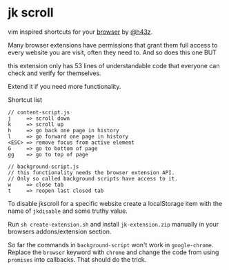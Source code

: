 # jk scroll
vim inspired shortcuts for your [browser](https://addons.mozilla.org/en-US/firefox/addon/jk-scroll/) by [@h43z](https://twitter.com/h43z). 

Many browser extensions have permissions that grant them full access to every 
website you are visit, often they need to. And so does this one BUT

this extension only has 53 lines of understandable code that everyone can
check and verify for themselves.

Extend it if you need more functionality.

Shortcut list
```
// content-script.js
j     => scroll down
k     => scroll up
h     => go back one page in history
l     => go forward one page in history
<ESC> => remove focus from active element
G     => go to bottom of page
gg    => go to top of page

// background-script.js
// this functionality needs the browser extension API.
// Only so called background scripts have access to it.
w     => close tab
t     => reopen last closed tab
```

To disable jkscroll for a specific website create a localStorage item with the
name of `jkdisable` and some truthy value.

Run `sh create-extension.sh` and install `jk-extension.zip` manually in your
browsers addons/extension section.

So far the commands in  `background-script` won't work in `google-chrome`.
Replace the `browser` keyword with `chrome` and change the code from using
`promises` into callbacks. That should do the trick.
